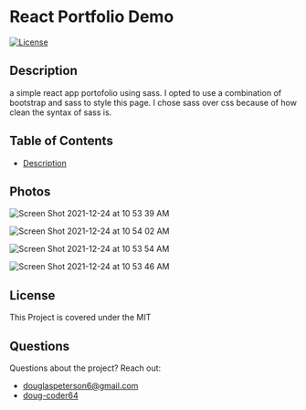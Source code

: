 
  # React Portfolio Demo
  
  [![License](https://img.shields.io/badge/License-MIT-blue.svg)](https://opensource.org/licenses/MIT)

  ## Description
  a simple react app portofolio using sass. I opted to use a combination of bootstrap and sass to style this page. I chose sass over css because of how clean the syntax of sass is. 
  
  ## Table of Contents
 * [Description](#Description)
 
 
 
  ## Photos

![Screen Shot 2021-12-24 at 10 53 39 AM](https://user-images.githubusercontent.com/85598391/147366001-099dca4b-e5f9-4c18-9b3a-9cdaa6f48fd7.png)

  ![Screen Shot 2021-12-24 at 10 54 02 AM](https://user-images.githubusercontent.com/85598391/147366012-200ff98e-4784-40e5-8184-6018c7c3c50f.png)

![Screen Shot 2021-12-24 at 10 53 54 AM](https://user-images.githubusercontent.com/85598391/147366013-3a3f63dd-60fb-4f7d-a18e-56e3e8dd9e2e.png)

  ![Screen Shot 2021-12-24 at 10 53 46 AM](https://user-images.githubusercontent.com/85598391/147366016-293bb45f-84d3-4350-989d-cd80dd5781ab.png)


  

  ## License 
 This Project is covered under the MIT

  ## Questions 
 Questions about the project? 
 Reach out: 
 * [douglaspeterson6@gmail.com](mailto:douglaspeterson6@gmail.com) 
 * [doug-coder64](https://github.com/doug-coder64)
  
